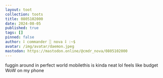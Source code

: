 ```yaml
---
layout: toot
collection: toots
title: 0805102000
date: 2024-08-05
published: true
tags: []
pinned: false
author: ⸸ commander ░ nova ⸸ :~$
avatar: /img/avatar/daemon.jpeg
mastodon: https://mastodon.online/@cmdr_nova/0805102000
---
```


fuggin around in perfect world mobilethis is kinda neat lol feels like budget WoW on my phone
